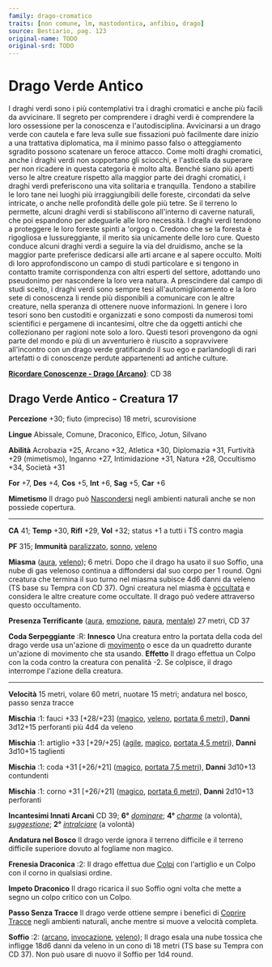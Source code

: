 ```yaml
---
family: drago-cromatico
traits: [non comune, lm, mastodontica, anfibio, drago]
source: Bestiario, pag. 123
original-name: TODO
original-srd: TODO
---
```


# Drago Verde Antico

I draghi verdi sono i più contemplativi tra i draghi cromatici e anche più
facili da avvicinare. Il segreto per comprendere i draghi verdi è comprendere la
loro ossessione per la conoscenza e l'autodisciplina. Avvicinarsi a un drago
verde con cautela e fare leva sulle sue fissazioni può facilmente dare inizio a
una trattativa diplomatica, ma il minimo passo falso o atteggiamento sgradito
possono scatenare un feroce attacco. Come molti draghi cromatici, anche i draghi
verdi non sopportano gli sciocchi, e l'asticella da superare per non ricadere in
questa categoria è molto alta. Benché siano più aperti verso le altre creature
rispetto alla maggior parte dei draghi cromatici, i draghi verdi preferiscono
una vita solitaria e tranquilla. Tendono a stabilire le loro tane nei luoghi più
irraggiungibili delle foreste, circondati da selve intricate, o anche nelle
profondità delle gole più tetre. Se il terreno lo permette, alcuni draghi verdi
si stabiliscono all'interno di caverne naturali, che poi espandono per adeguarle
alle loro necessità. I draghi verdi tendono a proteggere le loro foreste spinti
a 'orgog o. Credono che se la foresta è rigogliosa e lussureggiante, il merito
sia unicamente delle loro cure. Questo conduce alcuni draghi verdi a seguire la
via del druidismo, anche se la maggior parte preferisce dedicarsi alle arti
arcane e al sapere occulto. Molti di loro approfondiscono un campo di studi
particolare e si tengono in contatto tramite corrispondenza con altri esperti
del settore, adottando uno pseudonimo per nascondere la loro vera natura. A
prescindere dal campo di studi scelto, i draghi verdi sono sempre tesi
all'automiglioramento e la loro sete di conoscenza li rende più disponibili a
comunicare con le altre creature, nella speranza di ottenere nuove informazioni.
In genere i loro tesori sono ben custoditi e organizzati e sono composti da
numerosi tomi scientifici e pergamene di incantesimi, oltre che da oggetti
antichi che collezionano per ragioni note solo a loro. Questi tesori provengono
da ogni parte del mondo e più di un avventuriero è riuscito a sopravvivere
all'incontro con un drago verde gratificando il suo ego e parlandogli di rari
artefatti o di conoscenze perdute appartenenti ad antiche culture.

**[Ricordare Conoscenze - Drago (Arcano)](/azioni/abilita/ricordare-conoscenze)**:
CD 38

## Drago Verde Antico - Creatura 17

**Percezione** +30; fiuto (impreciso) 18 metri, scurovisione

**Lingue** Abissale, Comune, Draconico, Elfico, Jotun, Silvano

**Abilità** Acrobazia +25, Arcano +32, Atletica +30, Diplomazia +31, Furtività
+29 (mimetismo), Inganno +27, Intimidazione +31, Natura +28, Occultismo +34,
Società +31

**For** +7, **Des** +4, **Cos** +5, **Int** +6, **Sag** +5, **Car** +6

**Mimetismo** Il drago può [Nascondersi](/azioni/abilita/nascondersi) negli
ambienti naturali anche se non possiede copertura.

---

**CA** 41; **Temp** +30, **Rifl** +29, **Vol** +32; status +1 a tutti i TS
contro magia

**PF** 315; **Immunità** [paralizzato](/condizioni/paralizzato),
[sonno](/tratti/sonno), [veleno](/tratti/veleno)

**Miasma** ([aura](/tratti/aura), [veleno](/tratti/veleno)); 6 metri. Dopo che
il drago ha usato il suo Soffio, una nube di gas velenoso continua a diffondersi
dal suo corpo per 1 round. Ogni creatura che termina il suo turno nel miasma
subisce 4d6 danni da veleno (TS base su Tempra con CD 37). Ogni creatura nel
miasma è [occultata](/condizioni/occultato) e considera le altre creature come
occultate. Il drago può vedere attraverso questo occultamento.

**Presenza Terrificante** ([aura](/tratti/aura), [emozione](/tratti/emozione),
[paura](/tratti/paura), [mentale](/tratti/mentale)) 27 metri, CD 37

**Coda Serpeggiante** :R: **Innesco** Una creatura entro la portata della coda
del drago verde usa un'azione di [movimento](/tratti/movimento) o esce da un
quadretto durante un'azione di movimento che sta usando. **Effetto** Il drago
effettua un Colpo con la coda contro la creatura con penalità -2. Se colpisce,
il drago interrompe l'azione della creatura.

---

**Velocità** 15 metri, volare 60 metri, nuotare 15 metri; andatura nel bosco,
passo senza tracce

**Mischia** :1: fauci +33 \[+28/+23] ([magico](/tratti/magico),
[veleno](/tratti/veleno), [portata 6 metri](/tratti/portata)), **Danni** 3d12+15
perforanti più 4d4 da veleno

**Mischia** :1: artiglio +33 \[+29/+25] ([agile](/tratti/agile),
[magico](/tratti/magico), [portata 4,5 metri](/tratti/portata)), **Danni**
3d10+15 taglienti

**Mischia** :1: coda +31 \[+26/+21] ([magico](/tratti/magico),
[portata 7,5 metri](/tratti/portata)), **Danni** 3d10+13 contundenti

**Mischia** :1: corno +31 \[+26/+21] ([magico](/tratti/magico),
[portata 6 metri](/tratti/portata)), **Danni** 2d10+13 perforanti

**Incantesimi Innati Arcani** CD 39; **6°** _[dominare](/incantesimi/dominare)_;
**4°** _[charme](/incantesimi/charme)_ (a volontà),
_[suggestione](/incantesimi/suggestione)_; **2°**
_[intralciare](/incantesimi/intralciare)_ (a volontà)

**Andatura nel Bosco** Il drago verde ignora il terreno difficile e il terreno
difficile superiore dovuto al fogliame non magico.

**Frenesia Draconica** :2: Il drago effettua due [Colpi](/azioni/base/colpire)
con l'artiglio e un Colpo con il corno in qualsiasi ordine.

**Impeto Draconico** Il drago ricarica il suo Soffio ogni volta che mette a
segno un colpo critico con un Colpo.

**Passo Senza Tracce** Il drago verde ottiene sempre i benefici di
[Coprire Tracce](/azioni/abilita/coprire-tracce) negli ambienti naturali, anche
mentre si muove a velocità completa.

**Soffio** :2: ([arcano](/tratti/arcano), [invocazione](/tratti/invocazione),
[veleno](/tratti/veleno)); Il drago esala una nube tossica che infligge 18d6
danni da veleno in un cono di 18 metri (TS base su Tempra con CD 37). Non può
usare di nuovo il Soffio per 1d4 round.
